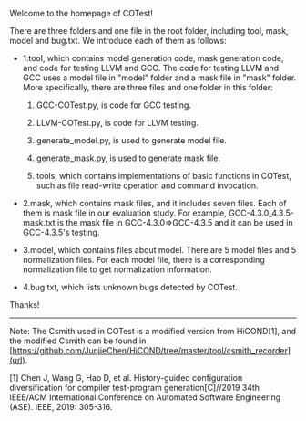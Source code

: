 Welcome to the homepage of COTest!

There are three folders and one file in the root folder, including tool, mask, model and bug.txt. We introduce each of them as follows:

* 1.tool, which contains model generation code, mask generation code, and code for testing LLVM and GCC. The code for testing LLVM and GCC uses a model file in "model" folder and a mask file in "mask" folder. More specifically, there are three files and one folder in this folder:

    1. GCC-COTest.py, is code for GCC testing.
    
    2. LLVM-COTest.py, is code for LLVM testing.

    3. generate_model.py, is used to generate model file. 
    
    4. generate_mask.py, is used to generate mask file.
    
    5. tools, which contains implementations of basic functions in COTest, such as file read-write operation and command invocation.
    
* 2.mask, which contains mask files, and it includes seven files. Each of them is mask file in our evaluation study.  For example, GCC-4.3.0_4.3.5-mask.txt is the mask file in GCC-4.3.0=>GCC-4.3.5 and it can be used in GCC-4.3.5's testing.

* 3.model, which contains files about model. There are 5 model files and 5 normalization files. For each model file, there is a corresponding normalization file to get normalization information.

* 4.bug.txt, which lists unknown bugs detected by COTest.

Thanks!

---

Note: The Csmith used in COTest is a modified version from HiCOND[1], and the modified Csmith can be found in [https://github.com/JunjieChen/HiCOND/tree/master/tool/csmith_recorder](url).

[1] Chen J, Wang G, Hao D, et al. History-guided configuration diversification for compiler test-program generation[C]//2019 34th IEEE/ACM International Conference on Automated Software Engineering (ASE). IEEE, 2019: 305-316.
